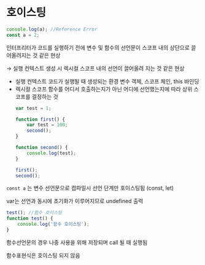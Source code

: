 # 호이스팅

```jsx
console.log(a); //Reference Error
const a = 2;
```

인터프리터가 코드를 실행하기 전에 변수 및 함수의 선언문이 스코프 내의 상단으로 끌어올려지는 것 같은 현상

→ 실행 컨텍스트 생성 시 렉시컬 스코프 내의 선언이 끌어올려 지는 것 같은 현상

-   실행 컨텍스트
    코드가 실행될 때 생성되는 환경
    변수 객체, 스코프 체인, this 바인딩
-   렉시컬 스코프
    함수를 어디서 호출하는지가 아닌 어디에 선언했는지에 따라 상위 스코프를 결정하는 것
    ```jsx
    var test = 1;

    function first() {
        var test = 100;
        second();
    }

    function second() {
        console.log(test);
    }

    first();
    second();
    ```

`const a` 는 변수 선언문으로 컴파일시 선언 단계만 호이스팅됨 (const, let)

var는 선언과 동시에 초기화가 이루어지므로 undefined 출력

```jsx
test(); //함수 호이스팅
function test() {
    console.log('함수 호이스팅');
}
```

함수선언문의 경우 나중 사용을 위해 저장되며 call 될 때 실행됨

함수표현식은 호이스팅 되지 않음
